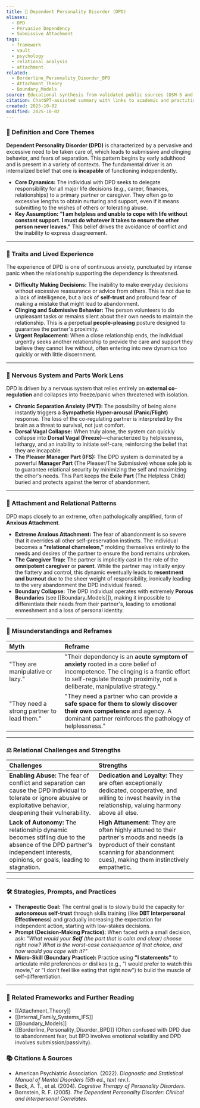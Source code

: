 ```yaml
---
title: 🔗 Dependent Personality Disorder (DPD)
aliases:
  - DPD
  - Pervasive Dependency
  - Submissive Attachment
tags:
  - framework
  - vault
  - psychology
  - relational_analysis
  - attachment
related:
  - Borderline_Personality_Disorder_BPD
  - Attachment_Theory
  - Boundary_Models
source: Educational synthesis from validated public sources (DSM-5 and relational theory)
citation: ChatGPT-assisted summary with links to academic and practitioner materials
created: 2025-10-02
modified: 2025-10-02
---
```

### 🧩 Definition and Core Themes

**Dependent Personality Disorder (DPD)** is characterized by a pervasive and excessive need to be taken care of, which leads to submissive and clinging behavior, and fears of separation. This pattern begins by early adulthood and is present in a variety of contexts. The fundamental driver is an internalized belief that one is **incapable** of functioning independently.

-   **Core Dynamics:** The individual with DPD seeks to delegate responsibility for all major life decisions (e.g., career, finances, relationships) to a primary partner or caregiver. They often go to excessive lengths to obtain nurturing and support, even if it means submitting to the wishes of others or tolerating abuse.
-   **Key Assumption:** **"I am helpless and unable to cope with life without constant support. I must do whatever it takes to ensure the other person never leaves."** This belief drives the avoidance of conflict and the inability to express disagreement.

---

### 🌿 Traits and Lived Experience

The experience of DPD is one of continuous anxiety, punctuated by intense panic when the relationship supporting the dependency is threatened.

-   **Difficulty Making Decisions:** The inability to make everyday decisions without excessive reassurance or advice from others. This is not due to a lack of intelligence, but a lack of **self-trust** and profound fear of making a mistake that might lead to abandonment.
-   **Clinging and Submissive Behavior:** The person volunteers to do unpleasant tasks or remains silent about their own needs to maintain the relationship. This is a perpetual **people-pleasing** posture designed to guarantee the partner's proximity.
-   **Urgent Replacement:** When a close relationship ends, the individual urgently seeks another relationship to provide the care and support they believe they cannot live without, often entering into new dynamics too quickly or with little discernment.

---

### 🧠 Nervous System and Parts Work Lens

DPD is driven by a nervous system that relies entirely on **external co-regulation** and collapses into freeze/panic when threatened with isolation.

-   **Chronic Separation Anxiety (PVT):** The possibility of being alone instantly triggers a **Sympathetic Hyper-arousal (Panic/Flight)** response. The loss of the co-regulating partner is interpreted by the brain as a threat to survival, not just comfort.
-   **Dorsal Vagal Collapse:** When truly alone, the system can quickly collapse into **Dorsal Vagal (Freeze)**—characterized by helplessness, lethargy, and an inability to initiate self-care, reinforcing the belief that they are incapable.
-   **The Pleaser Manager Part (IFS):** The DPD system is dominated by a powerful **Manager Part** (The Pleaser/The Submissive) whose sole job is to guarantee relational security by minimizing the self and maximizing the other's needs. This Part keeps the **Exile Part** (The Helpless Child) buried and protects against the terror of abandonment.

---

### 💞 Attachment and Relational Patterns

DPD maps closely to an extreme, often pathologically amplified, form of **Anxious Attachment**.

-   **Extreme Anxious Attachment:** The fear of abandonment is so severe that it overrides all other self-preservation instincts. The individual becomes a **"relational chameleon,"** molding themselves entirely to the needs and desires of the partner to ensure the bond remains unbroken.
-   **The Caregiver Trap:** The partner is implicitly cast in the role of the **omnipotent caregiver** or **parent**. While the partner may initially enjoy the flattery and control, this dynamic eventually leads to **resentment and burnout** due to the sheer weight of responsibility, ironically leading to the very abandonment the DPD individual feared.
-   **Boundary Collapse:** The DPD individual operates with extremely **Porous Boundaries** (see [[Boundary_Models]]), making it impossible to differentiate their needs from their partner's, leading to emotional enmeshment and a loss of personal identity.

---

### 🔄 Misunderstandings and Reframes

| Myth | Reframe |
| :--- | :--- |
| "They are manipulative or lazy." | "Their dependency is an **acute symptom of anxiety** rooted in a core belief of incompetence. The clinging is a frantic effort to self-regulate through proximity, not a deliberate, manipulative strategy." |
| "They need a strong partner to lead them." | "They need a partner who can provide a **safe space for them to slowly discover their own competence** and agency. A dominant partner reinforces the pathology of helplessness." |

---

### ⚖️ Relational Challenges and Strengths

| Challenges | Strengths |
| :--- | :--- |
| **Enabling Abuse:** The fear of conflict and separation can cause the DPD individual to tolerate or ignore abusive or exploitative behavior, deepening their vulnerability. | **Dedication and Loyalty:** They are often exceptionally dedicated, cooperative, and willing to invest heavily in the relationship, valuing harmony above all else. |
| **Lack of Autonomy:** The relationship dynamic becomes stifling due to the absence of the DPD partner's independent interests, opinions, or goals, leading to stagnation. | **High Attunement:** They are often highly attuned to their partner's moods and needs (a byproduct of their constant scanning for abandonment cues), making them instinctively empathetic. |

---

### 🛠️ Strategies, Prompts, and Practices

-   **Therapeutic Goal:** The central goal is to slowly build the capacity for **autonomous self-trust** through skills training (like **DBT Interpersonal Effectiveness**) and gradually increasing the expectation for independent action, starting with low-stakes decisions.
-   **Prompt (Decision-Making Practice):** When faced with a small decision, ask: *"What would your **Self** (the part that is calm and clear) choose right now? What is the worst-case consequence of that choice, and how would you cope with it?"*
-   **Micro-Skill (Boundary Practice):** Practice using **"I statements"** to articulate mild preferences or dislikes (e.g., "I would prefer to watch this movie," or "I don't feel like eating that right now") to build the muscle of self-differentiation.

---

### 🔗 Related Frameworks and Further Reading

-   [[Attachment_Theory]]
-   [[Internal_Family_Systems_IFS]]
-   [[Boundary_Models]]
-   [[Borderline_Personality_Disorder_BPD]] (Often confused with DPD due to abandonment fear, but BPD involves emotional volatility and DPD involves submission/passivity).

### 📚 Citations & Sources

-   American Psychiatric Association. (2022). *Diagnostic and Statistical Manual of Mental Disorders (5th ed., text rev.).*
-   Beck, A. T., et al. (2004). *Cognitive Therapy of Personality Disorders.*
-   Bornstein, R. F. (2005). *The Dependent Personality Disorder: Clinical and Interpersonal Correlates.*